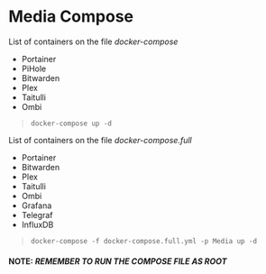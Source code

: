 # Media Compose

List of containers on the file *docker-compose*

- Portainer
- PiHole
- Bitwarden
- Plex
- Taitulli
- Ombi

> `docker-compose up -d` 

List of containers on the file *docker-compose.full*

- Portainer
- Bitwarden
- Plex
- Taitulli
- Ombi
- Grafana
- Telegraf
- InfluxDB

> `docker-compose -f docker-compose.full.yml -p Media up -d`

#### **NOTE:** *REMEMBER TO RUN THE COMPOSE FILE AS ROOT*
